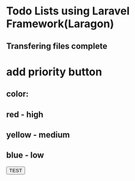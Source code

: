 # Todo Lists using Laravel Framework(Laragon) 
## Transfering files complete

# add priority button
## color:
## red - high
## yellow - medium
## blue - low

<button>TEST</button>